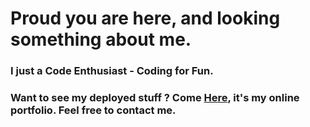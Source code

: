 # Proud you are here, and looking something about me.
### I just a Code Enthusiast - Coding for Fun.
### Want to see my deployed stuff ? Come [Here](https://arka.web.id), it's my online portfolio. Feel free to contact me.

<!--
**TheArKaID/TheArKaID** is a ✨ _special_ ✨ repository because its `README.md` (this file) appears on your GitHub profile.

Here are some ideas to get you started:

- 🔭 I’m currently working on ...
- 🌱 I’m currently learning ...
- 👯 I’m looking to collaborate on ...
- 🤔 I’m looking for help with ...
- 💬 Ask me about ...
- 📫 How to reach me: ...
- 😄 Pronouns: ...
- ⚡ Fun fact: ...
-->
